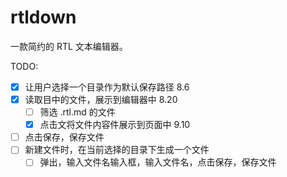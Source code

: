 # rtldown
 
一款简约的 RTL 文本编辑器。

TODO:
- [x] 让用户选择一个目录作为默认保存路径 8.6
- [x] 读取目中的文件，展示到编辑器中 8.20
  - [ ] 筛选 .rtl.md 的文件
  - [x] 点击文将文件内容件展示到页面中 9.10
- [ ] 点击保存，保存文件
- [ ] 新建文件时，在当前选择的目录下生成一个文件
  - [ ] 弹出，输入文件名输入框，输入文件名，点击保存，保存文件 